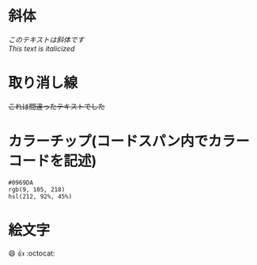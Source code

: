 # 斜体
*このテキストは斜体です*  
_This text is italicized_

# 取り消し線
~~これは間違ったテキストでした~~

# カラーチップ(コードスパン内でカラーコードを記述)
`#0969DA`  
`rgb(9, 105, 218)`  
`hsl(212, 92%, 45%)`

# 絵文字
:smile: :+1: :octocat: